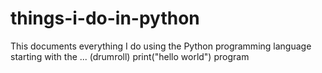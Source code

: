 # things-i-do-in-python
This documents everything I do using the Python programming language starting with the ... (drumroll) print("hello world") program
